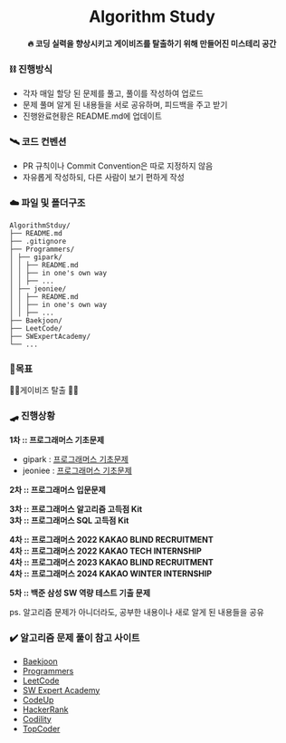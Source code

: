 <h1 align="center">Algorithm Study</h1>
<h4 align="center">🔥 코딩 실력을 향상시키고 게이비즈를 탈출하기 위해 만들어진 미스테리 공간
</h4>

### ⛓️ 진행방식
- 각자 매일 할당 된 문제를 풀고, 풀이를 작성하여 업로드
- 문제 풀며 알게 된 내용들을 서로 공유하며, 피드백을 주고 받기
- 진행완료현황은 README.md에 업데이트

### 🛰️ 코드 컨벤션
- PR 규칙이나 Commit Convention은 따로 지정하지 않음
- 자유롭게 작성하되, 다른 사람이 보기 편하게 작성

### ☁️ 파일 및 폴더구조
```text
AlgorithmStduy/
├── README.md
├── .gitignore
├── Programmers/
│ ├── gipark/
│ │ ├── README.md
│ │ ├── in one's own way
│ │ ├── ...
│ ├── jeoniee/
│ │ ├── README.md
│ │ ├── in one's own way
│ │ ├── ...
├── Baekjoon/
├── LeetCode/
├── SWExpertAcademy/
└── ...
```

### 💙목표
🏃‍♀️게이비즈 탈출 🏃‍♀️

### 🛹 진행상황
**1차 :: 프로그래머스 기초문제**
* gipark : [프로그래머스 기초문제](./Programmers/gipark)
* jeoniee : [프로그래머스 기초문제](./프로그래머스)

**2차 :: 프로그래머스 입문문제**

**3차 :: 프로그래머스 알고리즘 고득점 Kit**  
**3차 :: 프로그래머스 SQL 고득점 Kit**  

**4차 :: 프로그래머스 2022 KAKAO BLIND RECRUITMENT**  
**4차 :: 프로그래머스 2022 KAKAO TECH INTERNSHIP**  
**4차 :: 프로그래머스 2023 KAKAO BLIND RECRUITMENT**  
**4차 :: 프로그래머스 2024 KAKAO WINTER INTERNSHIP**  

**5차 :: 백준 삼성 SW 역량 테스트 기출 문제**  

ps. 알고리즘 문제가 아니더라도, 공부한 내용이나 새로 알게 된 내용들을 공유


### ✔️ 알고리즘 문제 풀이 참고 사이트
- [Baekjoon](https://www.acmicpc.net/)
- [Programmers](https://programmers.co.kr/)
- [LeetCode](https://leetcode.com/)
- [SW Expert Academy](https://swexpertacademy.com/main/main.do)
- [CodeUp](https://codeup.kr/index.php)
- [HackerRank](https://www.hackerrank.com/dashboard)
- [Codility](https://app.codility.com/programmers/lessons/1-iterations/)
- [TopCoder](https://www.topcoder.com/)
